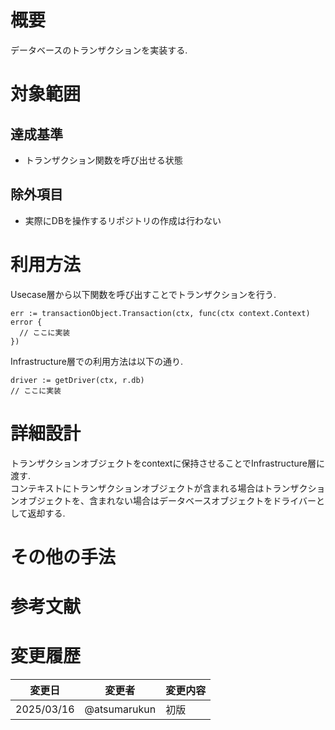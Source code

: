 # 概要

データベースのトランザクションを実装する.

# 対象範囲

## 達成基準

- トランザクション関数を呼び出せる状態

## 除外項目

- 実際にDBを操作するリポジトリの作成は行わない

# 利用方法

Usecase層から以下関数を呼び出すことでトランザクションを行う.

```golang
err := transactionObject.Transaction(ctx, func(ctx context.Context) error {
  // ここに実装
})
```

Infrastructure層での利用方法は以下の通り.

```golang
driver := getDriver(ctx, r.db)
// ここに実装
```

# 詳細設計

トランザクションオブジェクトをcontextに保持させることでInfrastructure層に渡す.<br />
コンテキストにトランザクションオブジェクトが含まれる場合はトランザクションオブジェクトを、含まれない場合はデータベースオブジェクトをドライバーとして返却する.

# その他の手法

# 参考文献

# 変更履歴

| 変更日 | 変更者 | 変更内容 |
| --- | --- | --- |
| 2025/03/16 | @atsumarukun | 初版 |
